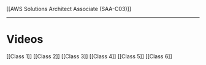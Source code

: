 [[AWS Solutions Architect Associate (SAA-C03)]]

---

# Videos

[[Class 1]]
[[Class 2]]
[[Class 3]]
[[Class 4]]
[[Class 5]]
[[Class 6]]




